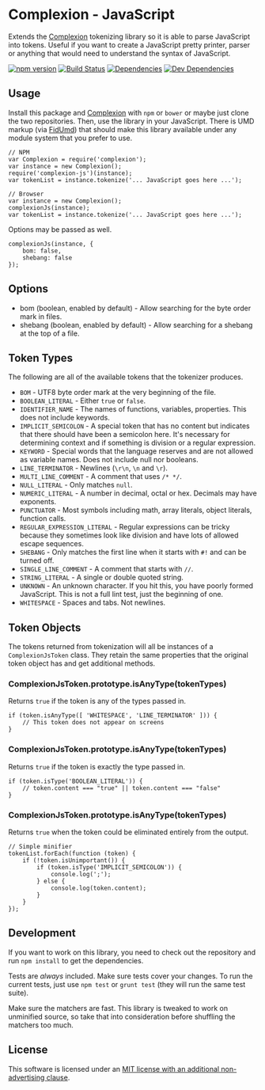 Complexion - JavaScript
=======================

Extends the [Complexion] tokenizing library so it is able to parse JavaScript into tokens.  Useful if you want to create a JavaScript pretty printer, parser or anything that would need to understand the syntax of JavaScript.

[![npm version][npm-badge]][npm-link]
[![Build Status][travis-badge]][travis-link]
[![Dependencies][dependencies-badge]][dependencies-link]
[![Dev Dependencies][devdependencies-badge]][devdependencies-link]


Usage
-----

Install this package and [Complexion] with `npm` or `bower` or maybe just clone the two repositories.  Then, use the library in your JavaScript.  There is UMD markup (via [FidUmd]) that should make this library available under any module system that you prefer to use.

    // NPM
    var Complexion = require('complexion');
    var instance = new Complexion();
    require('complexion-js')(instance);
    var tokenList = instance.tokenize('... JavaScript goes here ...');

    // Browser
    var instance = new Complexion();
    complexionJs(instance);
    var tokenList = instance.tokenize('... JavaScript goes here ...');

Options may be passed as well.

    complexionJs(instance, {
        bom: false,
        shebang: false
    });

Options
-------

* bom (boolean, enabled by default) - Allow searching for the byte order mark in files.
* shebang (boolean, enabled by default) - Allow searching for a shebang at the top of a file.

Token Types
-----------

The following are all of the available tokens that the tokenizer produces.

* `BOM` - UTF8 byte order mark at the very beginning of the file.
* `BOOLEAN_LITERAL` - Either `true` or `false`.
* `IDENTIFIER_NAME` - The names of functions, variables, properties.  This does not include keywords.
* `IMPLICIT_SEMICOLON` - A special token that has no content but indicates that there should have been a semicolon here.  It's necessary for determining context and if something is division or a regular expression.
* `KEYWORD` - Special words that the language reserves and are not allowed as variable names.  Does not include null nor booleans.
* `LINE_TERMINATOR` - Newlines (`\r\n`, `\n` and `\r`).
* `MULTI_LINE_COMMENT` - A comment that uses `/* */`.
* `NULL_LITERAL` - Only matches `null`.
* `NUMERIC_LITERAL` - A number in decimal, octal or hex.  Decimals may have exponents.
* `PUNCTUATOR` - Most symbols including math, array literals, object literals, function calls.
* `REGULAR_EXPRESSION_LITERAL` - Regular expressions can be tricky because they sometimes look like division and have lots of allowed escape sequences.
* `SHEBANG` - Only matches the first line when it starts with `#!` and can be turned off.
* `SINGLE_LINE_COMMENT` - A comment that starts with `//`.
* `STRING_LITERAL` - A single or double quoted string.
* `UNKNOWN` - An unknown character.  If you hit this, you have poorly formed JavaScript.  This is not a full lint test, just the beginning of one.
* `WHITESPACE` - Spaces and tabs.  Not newlines.


Token Objects
-------------

The tokens returned from tokenization will all be instances of a `ComplexionJsToken` class.  They retain the same properties that the original token object has and get additional methods.


### ComplexionJsToken.prototype.isAnyType(tokenTypes)

Returns `true` if the token is any of the types passed in.

    if (token.isAnyType([ 'WHITESPACE', 'LINE_TERMINATOR' ])) {
        // This token does not appear on screens
    }


### ComplexionJsToken.prototype.isAnyType(tokenTypes)

Returns `true` if the token is exactly the type passed in.

    if (token.isType('BOOLEAN_LITERAL')) {
        // token.content === "true" || token.content === "false"
    }


### ComplexionJsToken.prototype.isAnyType(tokenTypes)

Returns `true` when the token could be eliminated entirely from the output.

    // Simple minifier
    tokenList.forEach(function (token) {
        if (!token.isUnimportant()) {
            if (token.isType('IMPLICIT_SEMICOLON')) {
                console.log(';');
            } else {
                console.log(token.content);
            }
        }
    });


Development
-----------

If you want to work on this library, you need to check out the repository and run `npm install` to get the dependencies.

Tests are *always* included.  Make sure tests cover your changes.  To run the current tests, just use `npm test` or `grunt test` (they will run the same test suite).

Make sure the matchers are fast.  This library is tweaked to work on unminified source, so take that into consideration before shuffling the matchers too much.


License
-------

This software is licensed under an [MIT license with an additional non-advertising clause](LICENSE.md).


[Complexion]: https://github.com/tests-always-included/complexion
[dependencies-badge]: https://img.shields.io/david/tests-always-included/complexion-js.svg
[dependencies-link]: https://david-dm.org/tests-always-included/complexion-js
[devdependencies-badge]: https://img.shields.io/david/dev/tests-always-included/complexion-js.svg
[devdependencies-link]: https://david-dm.org/tests-always-included/complexion-js#info=devDependencies
[FidUmd]: https://github.com/fidian/fid-umd/
[LICENSE]: LICENSE.md
[npm-badge]: https://img.shields.io/npm/v/complexion-js.svg
[npm-link]: https://npmjs.org/package/complexion-js
[travis-badge]: https://img.shields.io/travis/tests-always-included/complexion-js/master.svg
[travis-link]: http://travis-ci.org/tests-always-included/complexion-js
